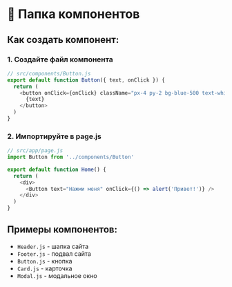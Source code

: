 # 📁 Папка компонентов

## Как создать компонент:

### 1. Создайте файл компонента
```javascript
// src/components/Button.js
export default function Button({ text, onClick }) {
  return (
    <button onClick={onClick} className="px-4 py-2 bg-blue-500 text-white rounded">
      {text}
    </button>
  )
}
```

### 2. Импортируйте в page.js
```javascript
// src/app/page.js
import Button from '../components/Button'

export default function Home() {
  return (
    <div>
      <Button text="Нажми меня" onClick={() => alert('Привет!')} />
    </div>
  )
}
```

## Примеры компонентов:
- `Header.js` - шапка сайта
- `Footer.js` - подвал сайта  
- `Button.js` - кнопка
- `Card.js` - карточка
- `Modal.js` - модальное окно